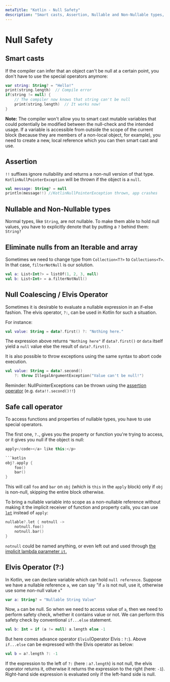```yaml
---
metaTitle: "Kotlin - Null Safety"
description: "Smart casts, Assertion, Nullable and Non-Nullable types, Eliminate nulls from an Iterable and array, Null Coalescing / Elvis Operator, Safe call operator, Elvis Operator (?:)"
---
```


# Null Safety



## Smart casts


If the compiler can infer that an object can't be null at a certain point, you don't have to use the special operators anymore:

```kotlin
var string: String? = "Hello!"
print(string.length)  // Compile error
if(string != null) {
    // The compiler now knows that string can't be null
    print(string.length)  // It works now!
}

```

> 
**Note:** The compiler won't allow you to smart cast mutable variables that could potentially be modified between the null-check and the intended usage.
If a variable is accessible from outside the scope of the current block (because they are members of a non-local object, for example), you need to create a new, local reference which you can then smart cast and use.




## Assertion


`!!` suffixes ignore nullability and returns a non-null version of that type. `KotlinNullPointerException` will be thrown if the object is a `null`.

```kotlin
val message: String? = null
println(message!!) //KotlinNullPointerException thrown, app crashes

```



## Nullable and Non-Nullable types


Normal types, like `String`, are not nullable. To make them able to hold null values, you have to explicitly denote that by putting a `?` behind them: `String?`



## Eliminate nulls from an Iterable and array


Sometimes we need to change type from `Collection<T?>` to `Collections<T>`. In that case, `filterNotNull` is our solution.

```kotlin
val a: List<Int?> = listOf(1, 2, 3, null)
val b: List<Int> = a.filterNotNull()

```



## Null Coalescing / Elvis Operator


Sometimes it is desirable to evaluate a nullable expression in an if-else fashion. The elvis operator, `?:`, can be used in Kotlin for such a situation.

For instance:

```kotlin
val value: String = data?.first() ?: "Nothing here."

```

The expression above returns `"Nothing here"` if `data?.first()` or `data` itself yield a `null` value else the result of `data?.first()`.

It is also possible to throw exceptions using the same syntax to abort code execution.

```kotlin
val value: String = data?.second() 
    ?: throw IllegalArgumentException("Value can't be null!")

```

> 
Reminder: NullPointerExceptions can be thrown using the [assertion operator](http://stackoverflow.com/documentation/kotlin/2080/null-safety/12693/assertion) (e.g. `data!!.second()!!`)




## Safe call operator


To access functions and properties of nullable types, you have to use special operators.

The first one, `?.`, gives you the property or function you're trying to access, or it gives you null if the object is null:

```kotlin
apply</code></a> like this:</p>

```kotlin
obj?.apply { 
    foo()
    bar()
}

```

This will call `foo` and `bar` on `obj` (which is `this` in the `apply` block) only if `obj` is non-null, skipping the entire block otherwise.

To bring a nullable variable into scope as a non-nullable reference without making it the implicit receiver of function and property calls, you can use [`let`](https://kotlinlang.org/api/latest/jvm/stdlib/kotlin/let.html) instead of `apply`:

```kotlin
nullable?.let { notnull ->
    notnull.foo()
    notnull.bar()
}

```

`notnull` could be named anything, or even left out and used through [the implicit lambda parameter `it`.](https://stackoverflow.com/documentation/kotlin/1280/functions/4199/lambda-functions)



## Elvis Operator (?:)


In Kotlin, we can declare variable which can hold `null reference`.
Suppose we have a nullable reference `a`, we can say "if `a` is not null, use it, otherwise use some non-null value `x`"

```kotlin
var a: String? = "Nullable String Value"

```

Now, `a` can be null. So when we need to access value of `a`, then we need to perform safety check, whether it contains value or not. We can perform this safety check by conventional `if...else` statement.

```kotlin
val b: Int = if (a != null) a.length else -1

```

But here comes advance operator `Elvis`(Operator Elvis : `?:`). Above `if...else` can be expressed with the Elvis operator as below:

```kotlin
val b = a?.length ?: -1

```

If the expression to the left of `?:` (here : `a?.length`) is not null, the elvis operator returns it, otherwise it returns the expression to the right (here: `-1`). Right-hand side expression is evaluated only if the left-hand side is null.

